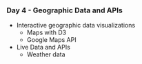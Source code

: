 ### Day 4 - Geographic Data and APIs
* Interactive geographic data visualizations
	* Maps with D3
	* Google Maps API
* Live Data and APIs
	* Weather data
